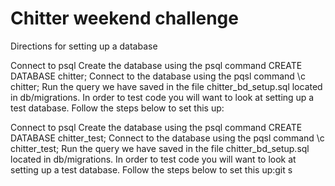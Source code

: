 # Chitter weekend challenge

Directions for setting up a database

Connect to psql
Create the database using the psql command CREATE DATABASE chitter;
Connect to the database using the pqsl command \c chitter;
Run the query we have saved in the file chitter_bd_setup.sql located in db/migrations.
In order to test code you will want to look at setting up a test database. Follow the steps below to set this up:

Connect to psql
Create the database using the psql command CREATE DATABASE chitter_test;
Connect to the database using the pqsl command \c chitter_test;
Run the query we have saved in the file chitter_bd_setup.sql located in db/migrations.
In order to test code you will want to look at setting up a test database. Follow the steps below to set this up:git s